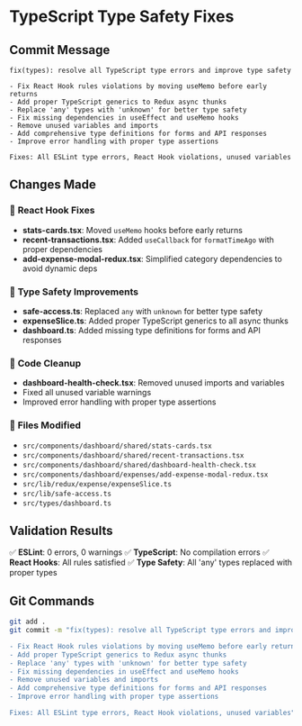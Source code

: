 # TypeScript Type Safety Fixes

## Commit Message
```
fix(types): resolve all TypeScript type errors and improve type safety

- Fix React Hook rules violations by moving useMemo before early returns
- Add proper TypeScript generics to Redux async thunks
- Replace 'any' types with 'unknown' for better type safety
- Fix missing dependencies in useEffect and useMemo hooks
- Remove unused variables and imports
- Add comprehensive type definitions for forms and API responses
- Improve error handling with proper type assertions

Fixes: All ESLint type errors, React Hook violations, unused variables
```

## Changes Made

### 🔧 **React Hook Fixes**
- **stats-cards.tsx**: Moved `useMemo` hooks before early returns
- **recent-transactions.tsx**: Added `useCallback` for `formatTimeAgo` with proper dependencies
- **add-expense-modal-redux.tsx**: Simplified category dependencies to avoid dynamic deps

### 🎯 **Type Safety Improvements**
- **safe-access.ts**: Replaced `any` with `unknown` for better type safety
- **expenseSlice.ts**: Added proper TypeScript generics to all async thunks
- **dashboard.ts**: Added missing type definitions for forms and API responses

### 🧹 **Code Cleanup**
- **dashboard-health-check.tsx**: Removed unused imports and variables
- Fixed all unused variable warnings
- Improved error handling with proper type assertions

### 📁 **Files Modified**
- `src/components/dashboard/shared/stats-cards.tsx`
- `src/components/dashboard/shared/recent-transactions.tsx`
- `src/components/dashboard/shared/dashboard-health-check.tsx`
- `src/components/dashboard/expenses/add-expense-modal-redux.tsx`
- `src/lib/redux/expense/expenseSlice.ts`
- `src/lib/safe-access.ts`
- `src/types/dashboard.ts`

## Validation Results
✅ **ESLint**: 0 errors, 0 warnings
✅ **TypeScript**: No compilation errors
✅ **React Hooks**: All rules satisfied
✅ **Type Safety**: All 'any' types replaced with proper types

## Git Commands
```bash
git add .
git commit -m "fix(types): resolve all TypeScript type errors and improve type safety

- Fix React Hook rules violations by moving useMemo before early returns
- Add proper TypeScript generics to Redux async thunks  
- Replace 'any' types with 'unknown' for better type safety
- Fix missing dependencies in useEffect and useMemo hooks
- Remove unused variables and imports
- Add comprehensive type definitions for forms and API responses
- Improve error handling with proper type assertions

Fixes: All ESLint type errors, React Hook violations, unused variables"
```